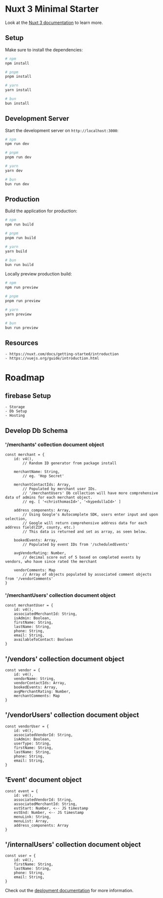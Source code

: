 # Nuxt 3 Minimal Starter

Look at the [Nuxt 3 documentation](https://nuxt.com/docs/getting-started/introduction) to learn more.

## Setup

Make sure to install the dependencies:

```bash
# npm
npm install

# pnpm
pnpm install

# yarn
yarn install

# bun
bun install
```

## Development Server

Start the development server on `http://localhost:3000`:

```bash
# npm
npm run dev

# pnpm
pnpm run dev

# yarn
yarn dev

# bun
bun run dev
```

## Production

Build the application for production:

```bash
# npm
npm run build

# pnpm
pnpm run build

# yarn
yarn build

# bun
bun run build
```

Locally preview production build:

```bash
# npm
npm run preview

# pnpm
pnpm run preview

# yarn
yarn preview

# bun
bun run preview
```

## Resources
    - https://nuxt.com/docs/getting-started/introduction
    - https://vuejs.org/guide/introduction.html

# Roadmap
## firebase Setup
    - Storage
    - Db Setup
    - Hosting
## Develop Db Schema
### '/merchants' collection document object
```
const merchant = {
    id: v4(),
        // Random ID generator from package install

    merchantName: String,
        // eg. 'Hop Secret'

    merchantContactIds: Array,
        // Populated by merchant user IDs.
        // '/merchantUsers' Db collection will have more comprehensive data of admins for each merchant object.
        // eg. [ '<christhomasId>', '<kypedullaId>' ]

    address_components: Array,
        // Using Google's Autocomplete SDK, users enter input and upon selection,
        // Google will return comprehensive address data for each address field(ZIP, county, etc.)
        // This data is returned and set as array, as seen below.

    bookedEvents: Array,
        // Populated by event IDs from '/scheduledEvents'

    avgVendorRating: Number,
        // decimal score out of 5 based on completed events by vendors, who have since rated the merchant

    vendorComments: Map
        // Array of objects populated by associated comment objects from '/vendorComments'
}
```
### '/merchantUsers' collection document object
```
const merchantUser = {
    id: v4(),
    associatedMerchantId: String,
    isAdmin: Boolean,
    firstName: String,
    lastName: String,
    phone: String,
    email: String,
    availableToContact: Boolean
}
```
## '/vendors' collection document object
```
const vendor = {
    id: v4(),
    vendorName: String,
    vendorContactIds: Array,
    bookedEvents: Array,
    avgMerchantRating: Number,
    merchantComments: Map
}
```
## '/vendorUsers' collection document object
```
const vendorUser = {
    id: v4(),
    associatedVendorId: String,
    isAdmin: Boolean,
    userType: String,
    firstName: String,
    lastName: String,
    phone: String,
    email: String,
}
```
## 'Event' document object
```
const event = {
    id: v4(),
    associatedVendorId: String,
    associatedMerchantId: String,
    estStart: Number, <-- JS timestamp
    estEnd: Number, <-- JS timestamp
    menuLink: String,
    menuList: Array,
    address_components: Array
}
```
## '/internalUsers' collection document object
```
const user = {
    id: v4(),
    firstName: String,
    lastName: String,
    phone: String,
    email: String,
}
```


Check out the [deployment documentation](https://nuxt.com/docs/getting-started/deployment) for more information.
